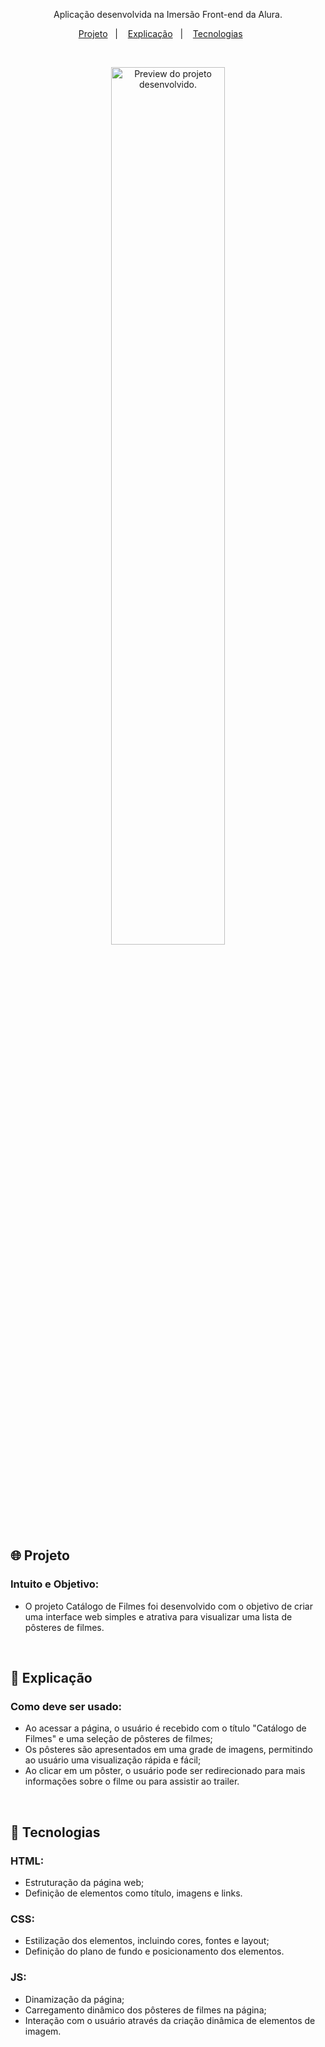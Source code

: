 <p align="center">
Aplicação desenvolvida na Imersão Front-end da Alura.
</p>

<p align="center">
  <a href="#-projeto">Projeto</a>&nbsp;&nbsp;&nbsp;|&nbsp;&nbsp;&nbsp;
  <a href="#-projeto">Explicação</a>&nbsp;&nbsp;&nbsp;|&nbsp;&nbsp;&nbsp;
  <a href="#-tecnologias">Tecnologias</a>&nbsp;&nbsp;&nbsp;&nbsp;&nbsp;&nbsp;
</p>

<br>

<p align="center">
  <img alt="Preview do projeto desenvolvido." src=".github/preview.png.png" width="60%">
</p>

## 🌐 Projeto
### Intuito e Objetivo:
- O projeto Catálogo de Filmes foi desenvolvido com o objetivo de criar uma interface web simples e atrativa para visualizar uma lista de pôsteres de filmes.

<br/>

## 🎯 Explicação 

### Como deve ser usado:
  - Ao acessar a página, o usuário é recebido com o título "Catálogo de Filmes" e uma seleção de pôsteres de filmes;
  - Os pôsteres são apresentados em uma grade de imagens, permitindo ao usuário uma visualização rápida e fácil;
  - Ao clicar em um pôster, o usuário pode ser redirecionado para mais informações sobre o filme ou para assistir ao trailer.

<br/>

## 🚀 Tecnologias

### HTML:
  - Estruturação da página web;
  - Definição de elementos como título, imagens e links.
### CSS:
  - Estilização dos elementos, incluindo cores, fontes e layout;
  - Definição do plano de fundo e posicionamento dos elementos.
### JS:
  - Dinamização da página;
  - Carregamento dinâmico dos pôsteres de filmes na página;
  - Interação com o usuário através da criação dinâmica de elementos de imagem.
